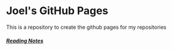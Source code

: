 # Joel's GitHub Pages
This is a repository to create the github pages for my repositories
##### [Reading Notes](https://joelmwatson.github.io/reading-notes/)
